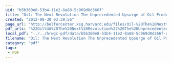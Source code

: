 ```yaml
---
uid: "b5b360e8-53b4-11e2-8a88-5c969d8d366f"
title: "Oil: The Next Revolution The Unprecedented Upsurge of Oil Production Capacity and What It Means for the World"
created: "2012-08-30 03:39:56"
page_url: "http://belfercenter.ksg.harvard.edu/files/Oil-%20The%20Next%20Revolution.pdf"
pdf_urls: "%22Oil%3A%20The%20Next%20Revolution%22%20The%20Unprecedented%20Upsurge%20of%20Oil%20Production%20Capacity%20and%20What%20It%20Means%20for%20the%20World.resources/Oil-%20The%20Next%20Revolution.pdf"
local_pdf: "../../hrwgc-pdf/data/b5b360e8-53b4-11e2-8a88-5c969d8d366f-oil-the-next-revolution-the-unprecedented-upsurge-of-oil-production-capacity-and-what-it-means-for-the-world.pdf"
filename: "Oil: The Next Revolution The Unprecedented Upsurge of Oil Production Capacity and What It Means for the World.html"
category: "pdf"
tags: 
 - PDF
---
```

